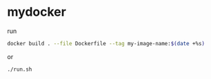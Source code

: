 # mydocker

run
```bash
docker build . --file Dockerfile --tag my-image-name:$(date +%s)
```
or
```
./run.sh
```